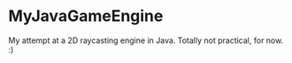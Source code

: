 # MyJavaGameEngine
My attempt at a 2D raycasting engine in Java. Totally not practical, for now. :)
